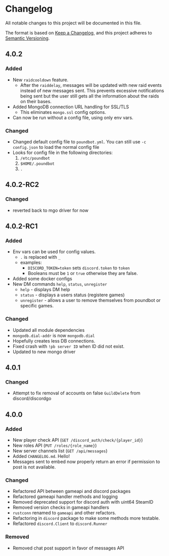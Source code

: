 # Changelog

All notable changes to this project will be documented in this file.

The format is based on [Keep a Changelog](https://keepachangelog.com/en/1.0.0/),
and this project adheres to [Semantic Versioning](https://semver.org/spec/v2.0.0.html).

## 4.0.2

### Added
- New `raidcooldown` feature.
  - After the `raiddelay`, messages will be updated with new
    raid events instead of new messages sent. This prevents
    excessive notifications being sent but the user still
    gets all the information about the raids on their bases.
- Added MongoDB connection URL handling for SSL/TLS
  - This eliminates `mongo.ssl` config options.
- Can now be run without a config file, using only env vars.

### Changed
- Changed default config file to `poundbot.yml`. You can still use 
  `-c config.json` to load the normal config file
- Looks for config file in the following directories:
  1. `/etc/poundbot`
  2. `$HOME/.poundbot`
  3. `.`

## 4.0.2-RC2

### Changed
- reverted back to mgo driver for now

## 4.0.2-RC1

### Added
- Env vars can be used for config values.
  - `.` is replaced with `_`
  - examples:
    - `DISCORD_TOKEN=token` sets `discord.token` to `token`
    - Booleans must be `1` or `true` otherwise they are false.
- Added some docker configs
- New DM commands `help`, `status`, `unregister`
  - `help` - displays DM help
  - `status` - displays a users status (registere games)
  - `unregister` - allows a user to remove themselves from poundbot or specific games.

### Changed
- Updated all module dependencies
- `mongodb.dial-addr` is now `mongodb.dial`
- Hopefully creates less DB connections.
- Fixed crash with `!pb server ID` when ID did not exist.
- Updated to new mongo driver

## 4.0.1

### Changed
- Attempt to fix removal of accounts on false `GuildDelete` from discord/discordgo

## 4.0.0

### Added
- New player check API (`GET /discord_auth/check/{player_id}`)
- New roles API (`PUT /roles/{role_name}`)
- New server channels list (`GET /api/messages`)
- Added `CHANGELOG.md`. Hello!
- Messages sent to embed now properly return an error if permission to post is not available.

### Changed
- Refactored API between gameapi and discord packages
- Refactored gameapi handler methods and logging
- Removed deprecated support for discord auth with uint64 SteamID
- Removed version checks in gameapi handlers
- `rustconn` renamed to `gameapi` and other refactors.
- Refactoring in `discord` package to make some methods more testable.
- Refactored `discord.Client` to `discord.Runner`

### Removed
- Removed chat post support in favor of messages API
